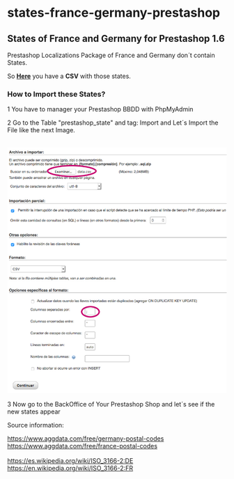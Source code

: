 # states-france-germany-prestashop
<h2>States of France and Germany for Prestashop 1.6</h2>

</p>Prestashop Localizations Package of France and Germany don´t contain States.</p>

<p>So <a href="https://github.com/joseRamonLeon/states-france-germany-prestashop/tree/master/csv/zoneEuropeFranceGermanyPrestashop"><strong>Here</strong></a> you have a <strong>CSV</strong> with those states.</p>

<p><h3>How to Import these States?</h3></p>

<p>1 You have to manager your Prestashop BBDD with PhpMyAdmin</p>
<p>2 Go to the Table "prestashop_state" and tag: Import and Let´s Import the File like the next Image.</p>
</br>
<img src="images/import-csv-data.jpg" alt="Import data.csv"/>
</br>
<p>3 Now go to the BackOffice of Your Prestashop Shop and let´s see if the new states appear</p>

<p>Source information:</p>

https://www.aggdata.com/free/germany-postal-codes </br>
https://www.aggdata.com/free/france-postal-codes</br>
</br>
https://es.wikipedia.org/wiki/ISO_3166-2:DE</br>
https://en.wikipedia.org/wiki/ISO_3166-2:FR</br>